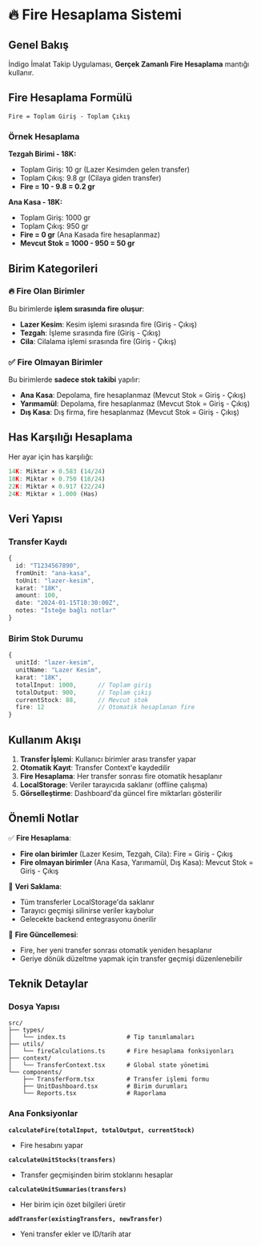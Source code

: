 # 🔥 Fire Hesaplama Sistemi

## Genel Bakış

İndigo İmalat Takip Uygulaması, **Gerçek Zamanlı Fire Hesaplama** mantığı kullanır.

## Fire Hesaplama Formülü

```
Fire = Toplam Giriş - Toplam Çıkış
```

### Örnek Hesaplama

**Tezgah Birimi - 18K:**
- Toplam Giriş: 10 gr (Lazer Kesimden gelen transfer)
- Toplam Çıkış: 9.8 gr (Cilaya giden transfer)
- **Fire = 10 - 9.8 = 0.2 gr**

**Ana Kasa - 18K:**
- Toplam Giriş: 1000 gr
- Toplam Çıkış: 950 gr
- **Fire = 0 gr** (Ana Kasada fire hesaplanmaz)
- **Mevcut Stok = 1000 - 950 = 50 gr**

## Birim Kategorileri

### 🔥 Fire Olan Birimler
Bu birimlerde **işlem sırasında fire oluşur**:
- **Lazer Kesim**: Kesim işlemi sırasında fire (Giriş - Çıkış)
- **Tezgah**: İşleme sırasında fire (Giriş - Çıkış)
- **Cila**: Cilalama işlemi sırasında fire (Giriş - Çıkış)

### ✅ Fire Olmayan Birimler
Bu birimlerde **sadece stok takibi** yapılır:
- **Ana Kasa**: Depolama, fire hesaplanmaz (Mevcut Stok = Giriş - Çıkış)
- **Yarımamül**: Depolama, fire hesaplanmaz (Mevcut Stok = Giriş - Çıkış)
- **Dış Kasa**: Dış firma, fire hesaplanmaz (Mevcut Stok = Giriş - Çıkış)

## Has Karşılığı Hesaplama

Her ayar için has karşılığı:

```typescript
14K: Miktar × 0.583 (14/24)
18K: Miktar × 0.750 (18/24)
22K: Miktar × 0.917 (22/24)
24K: Miktar × 1.000 (Has)
```

## Veri Yapısı

### Transfer Kaydı
```typescript
{
  id: "T1234567890",
  fromUnit: "ana-kasa",
  toUnit: "lazer-kesim",
  karat: "18K",
  amount: 100,
  date: "2024-01-15T10:30:00Z",
  notes: "İsteğe bağlı notlar"
}
```

### Birim Stok Durumu
```typescript
{
  unitId: "lazer-kesim",
  unitName: "Lazer Kesim",
  karat: "18K",
  totalInput: 1000,      // Toplam giriş
  totalOutput: 900,      // Toplam çıkış
  currentStock: 88,      // Mevcut stok
  fire: 12               // Otomatik hesaplanan fire
}
```

## Kullanım Akışı

1. **Transfer İşlemi**: Kullanıcı birimler arası transfer yapar
2. **Otomatik Kayıt**: Transfer Context'e kaydedilir
3. **Fire Hesaplama**: Her transfer sonrası fire otomatik hesaplanır
4. **LocalStorage**: Veriler tarayıcıda saklanır (offline çalışma)
5. **Görselleştirme**: Dashboard'da güncel fire miktarları gösterilir

## Önemli Notlar

✅ **Fire Hesaplama**: 
- **Fire olan birimler** (Lazer Kesim, Tezgah, Cila): Fire = Giriş - Çıkış
- **Fire olmayan birimler** (Ana Kasa, Yarımamül, Dış Kasa): Mevcut Stok = Giriş - Çıkış

💾 **Veri Saklama**:
- Tüm transferler LocalStorage'da saklanır
- Tarayıcı geçmişi silinirse veriler kaybolur
- Gelecekte backend entegrasyonu önerilir

🔄 **Fire Güncellemesi**:
- Fire, her yeni transfer sonrası otomatik yeniden hesaplanır
- Geriye dönük düzeltme yapmak için transfer geçmişi düzenlenebilir

## Teknik Detaylar

### Dosya Yapısı
```
src/
├── types/
│   └── index.ts                 # Tip tanımlamaları
├── utils/
│   └── fireCalculations.ts      # Fire hesaplama fonksiyonları
├── context/
│   └── TransferContext.tsx      # Global state yönetimi
└── components/
    ├── TransferForm.tsx         # Transfer işlemi formu
    ├── UnitDashboard.tsx        # Birim durumları
    └── Reports.tsx              # Raporlama
```

### Ana Fonksiyonlar

**`calculateFire(totalInput, totalOutput, currentStock)`**
- Fire hesabını yapar

**`calculateUnitStocks(transfers)`**
- Transfer geçmişinden birim stoklarını hesaplar

**`calculateUnitSummaries(transfers)`**
- Her birim için özet bilgileri üretir

**`addTransfer(existingTransfers, newTransfer)`**
- Yeni transfer ekler ve ID/tarih atar

